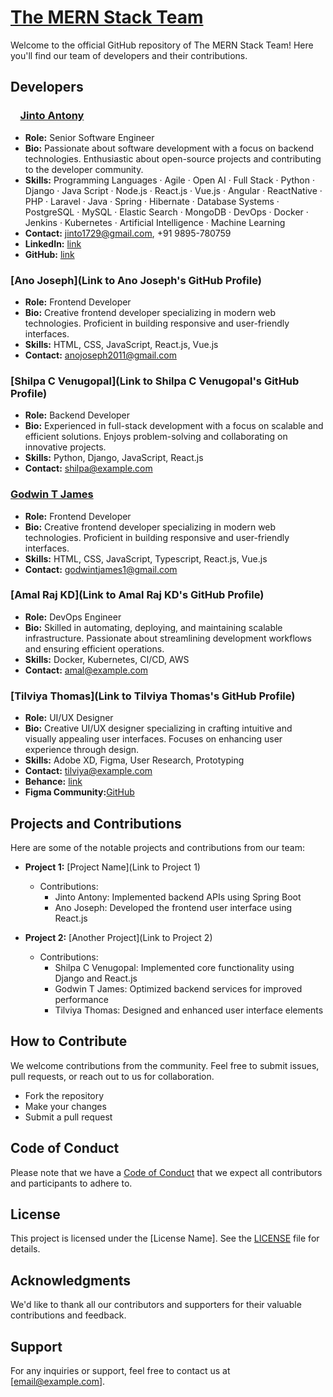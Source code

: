 # [The MERN Stack Team](https://mernstackteam.github.io)

Welcome to the official GitHub repository of The MERN Stack Team! Here you'll find our team of developers and their contributions.

## Developers

### &nbsp;&nbsp;&nbsp; [Jinto Antony](https://jintoantony.github.io)

- **Role:** Senior Software Engineer
- **Bio:** Passionate about software development with a focus on backend technologies. Enthusiastic about open-source projects and contributing to the developer community.
- **Skills:** Programming Languages · Agile · Open AI · Full Stack · Python · Django · Java Script · Node.js · React.js · Vue.js · Angular · ReactNative · PHP · Laravel · Java · Spring · Hibernate · Database Systems · PostgreSQL · MySQL · Elastic Search · MongoDB · DevOps · Docker · Jenkins · Kubernetes · Artificial Intelligence · Machine Learning
- **Contact:** jinto1729@gmail.com, +91 9895-780759
- **LinkedIn:** [link](https://www.linkedin.com/in/jintoantony/)
- **GitHub:** [link](https://github.com/JintoAntony/)

### [Ano Joseph](Link to Ano Joseph's GitHub Profile)

- **Role:** Frontend Developer
- **Bio:** Creative frontend developer specializing in modern web technologies. Proficient in building responsive and user-friendly interfaces.
- **Skills:** HTML, CSS, JavaScript, React.js, Vue.js
- **Contact:** anojoseph2011@gmail.com

### [Shilpa C Venugopal](Link to Shilpa C Venugopal's GitHub Profile)

- **Role:** Backend Developer
- **Bio:** Experienced in full-stack development with a focus on scalable and efficient solutions. Enjoys problem-solving and collaborating on innovative projects.
- **Skills:** Python, Django, JavaScript, React.js
- **Contact:** shilpa@example.com

### [Godwin T James](https://godwintjames.github.io)

- **Role:** Frontend Developer
- **Bio:** Creative frontend developer specializing in modern web technologies. Proficient in building responsive and user-friendly interfaces.
- **Skills:** HTML, CSS, JavaScript, Typescript, React.js, Vue.js
- **Contact:** godwintjames1@gmail.com

### [Amal Raj KD](Link to Amal Raj KD's GitHub Profile)

- **Role:** DevOps Engineer
- **Bio:** Skilled in automating, deploying, and maintaining scalable infrastructure. Passionate about streamlining development workflows and ensuring efficient operations.
- **Skills:** Docker, Kubernetes, CI/CD, AWS
- **Contact:** amal@example.com

### [Tilviya Thomas](Link to Tilviya Thomas's GitHub Profile)

- **Role:** UI/UX Designer
- **Bio:** Creative UI/UX designer specializing in crafting intuitive and visually appealing user interfaces. Focuses on enhancing user experience through design.
- **Skills:** Adobe XD, Figma, User Research, Prototyping
- **Contact:** tilviya@example.com
- **Behance:** [link](https://www.linkedin.com/in/jintoantony/)
- **Figma Community:**[GitHub](https://github.com/JintoAntony/)

## Projects and Contributions

Here are some of the notable projects and contributions from our team:

- **Project 1:** [Project Name](Link to Project 1)
  - Contributions:
    - Jinto Antony: Implemented backend APIs using Spring Boot
    - Ano Joseph: Developed the frontend user interface using React.js

- **Project 2:** [Another Project](Link to Project 2)
  - Contributions:
    - Shilpa C Venugopal: Implemented core functionality using Django and React.js
    - Godwin T James: Optimized backend services for improved performance
    - Tilviya Thomas: Designed and enhanced user interface elements

<!-- Add more projects and contributions as necessary -->

## How to Contribute

We welcome contributions from the community. Feel free to submit issues, pull requests, or reach out to us for collaboration.

- Fork the repository
- Make your changes
- Submit a pull request

## Code of Conduct

Please note that we have a [Code of Conduct](link-to-code-of-conduct.md) that we expect all contributors and participants to adhere to.

## License

This project is licensed under the [License Name]. See the [LICENSE](link-to-license.md) file for details.

## Acknowledgments

We'd like to thank all our contributors and supporters for their valuable contributions and feedback.

## Support

For any inquiries or support, feel free to contact us at [email@example.com].
